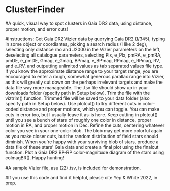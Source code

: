 # ClusterFinder

#A quick, visual way to spot clusters in Gaia DR2 data, using distance, proper motion, and error cuts!

#Instructions: Get Gaia DR2 Vizier data by querying Gaia DR2 (I/345), typing in some object or coordiantes, picking a search radius (I like 2 deg), selecting only distance rho and J2000 in the Vizier parameters on the left, deselecting all catalogue parameters, selecting Plx, e_Plx, pmRA, e_pmRA, pmDE, e_pmDE, Gmag, e_Gmag, BPmag, e_BPmag, RPmag, e_RPmag, RV, and e_RV, and outputting unlimited values as tab separated values file type. If you know the approximate distance range to your target range, you are encouraged to enter a rough, somewhat generous parallax range into Vizier, as this will greatly cut down on the perhaps irrelevant targets and make the data file way more manageable. The .tsv file should show up in your downloads folder (specify path in Setup below). Trim the file with the viztrim() function. Trimmed file will be saved to your data folder (also specify path in Setup below). Use plotcut() to try different cuts in color-coded distance and proper motions, which you can toggle. You can make cuts in error too, but I usually leave it as-is here. Keep cutting in plotcut() until you see a bunch of stars of roughly one color in distance, proper motion in RA, and proper motion in Dec. Refine the cuts, centering whatever color you see in your one-color blob. The blob may get more colorful again as you make closer cuts, but the random distribution of field stars should diminish. When you're happy with your surviving blob of stars, produce a data file of these stars' Gaia data and create a final plot using the finalcut function. Plot a Gaia DR2 BP-RP color-magnitude diagram of the stars using colmagBR(). Happy hunting!

#A sample Vizier file, asu (22).tsv, is included for demonstration.

#If you use this code and find it helpful, please cite Yep & White 2022, in prep.
